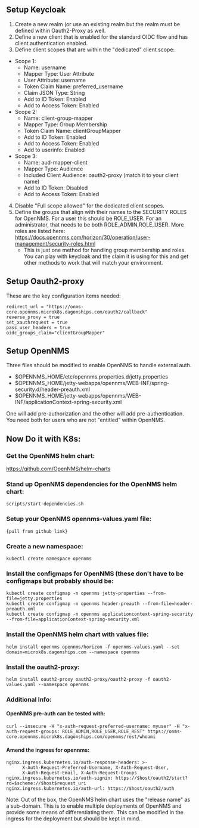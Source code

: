 ## Setup Keycloak
 1. Create a new realm (or use an existing realm but the realm must be defined within Oauth2-Proxy as well.
 2. Define a new client that is enabled for the standard OIDC flow and has client authentication enabled.
 3. Define client scopes that are within the "dedicated" client scope: 
   - Scope 1:
     - Name: username
     - Mapper Type: User Attribute
     - User Attribute: username
     - Token Claim Name: preferred_username
     - Claim JSON Type: String
     - Add to ID Token: Enabled
     - Add to Access Token: Enabled
   - Scope 2:
     - Name: client-group-mapper
     - Mapper Type: Group Membership
     - Token Claim Name: clientGroupMapper
     - Add to ID Token: Enabled
     - Add to Access Token: Enabled
     - Add to userinfo: Enabled
   - Scope 3:
     - Name: aud-mapper-client
     - Mapper Type: Audience
     - Included Client Audience: oauth2-proxy (match it to your client name)
     - Add to ID Token: Disabled
     - Add to Access Token: Enabled
 4. Disable "Full scope allowed" for the dedicated client scopes.
 5. Define the groups that align with their names to the SECURITY ROLES for OpenNMS.  For a user this should be ROLE_USER.  For an administrator, that needs to be both ROLE_ADMIN,ROLE_USER.  More roles are listed here: https://docs.opennms.com/horizon/30/operation/user-management/security-roles.html
    - This is just one method for handling group membership and roles.  You can play with keycloak and the claim it is using for this and get other methods to work that will match your environment.

## Setup Oauth2-proxy
These are the key configuration items needed:
    	
    redirect_url = "https://onms-core.opennms.microk8s.dagonships.com/oauth2/callback"
    reverse_proxy = true
    set_xauthrequest = true
    pass_user_headers = true
    oidc_groups_claim="clientGroupMapper"

## Setup OpenNMS
Three files should be modified to enable OpenNMS to handle external auth.

 - $OPENNMS_HOME/etc/opennms.properties.d/jetty.properties
 - $OPENNMS_HOME/jetty-webapps/opennms/WEB-INF/spring-security.d/header-preauth.xml
 - $OPENNMS_HOME/jetty-webapps/opennms/WEB-INF/applicationContext-spring-security.xml

One will add pre-authorization and the other will add pre-authentication.  You need both for users who are not "entitled" within OpenNMS.

## Now Do it with K8s:
	
### Get the OpenNMS helm chart:
https://github.com/OpenNMS/helm-charts
### Stand up OpenNMS dependencies for the OpenNMS helm chart:
	scripts/start-dependencies.sh
### Setup your OpenNMS opennms-values.yaml file:
	{pull from github link}
### Create a new namespace:
	kubectl create namespace opennms
### Install the configmaps for OpenNMS (these don't have to be configmaps but probably should be:
	kubectl create configmap -n opennms jetty-properties --from-file=jetty.properties
	kubectl create configmap -n opennms header-preauth --from-file=header-preauth.xml
	kubectl create configmap -n opennms applicationcontext-spring-security --from-file=applicationContext-spring-security.xml
### Install the OpenNMS helm chart with values file:
	helm install opennms opennms/horizon -f opennms-values.yaml --set domain=microk8s.dagonships.com --namespace opennms
### Install the oauth2-proxy:
	helm install oauth2-proxy oauth2-proxy/oauth2-proxy -f oauth2-values.yaml --namespace opennms
### Additional Info:
#### OpenNMS pre-auth can be tested with:

    curl --insecure -H "x-auth-request-preferred-username: myuser" -H "x-auth-request-groups: ROLE_ADMIN,ROLE_USER,ROLE_REST" https://onms-core.opennms.microk8s.dagonships.com/opennms/rest/whoami

#### Amend the ingress for opennms:
	nginx.ingress.kubernetes.io/auth-response-headers: >-
          X-Auth-Request-Preferred-Username, X-Auth-Request-User,
          X-Auth-Request-Email, X-Auth-Request-Groups
	nginx.ingress.kubernetes.io/auth-signin: https://$host/oauth2/start?rd=$scheme://$host$request_uri
	nginx.ingress.kubernetes.io/auth-url: https://$host/oauth2/auth

Note: Out of the box, the OpenNMS helm chart uses the "release name" as a sub-domain.  This is to enable multiple deployments of OpenNMS and provide some means of differentiating them.  This can be modified in the ingress for the deployment but should be kept in mind.
